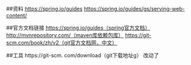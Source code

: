 ##资料
https://spring.io/guides
https://spring.io/guides/gs/serving-web-content/

##官方文档链接
https://spring.io/guides（spring官方文档）
http://mvnrepository.com/（maven库依赖包库）
https://git-scm.com/book/zh/v2（git官方文档网，中文）

##工具
https://git-scm. com/download（git下载地址g）
改动了